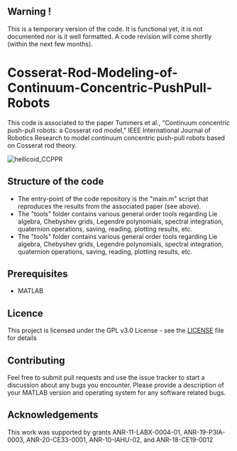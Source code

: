
## Warning !
This is a temporary version of the code. It is functional yet, it is not documented nor is it well formatted. A code revision will come shortly (within the next few months).


# Cosserat-Rod-Modeling-of-Continuum-Concentric-PushPull-Robots
This code is associated to the paper Tummers et al., “Continuum concentric push-pull robots: a Cosserat rod model,” IEEE International Journal of Robotics Research to model continuum concentric push-pull robots based on Cosserat rod theory.

![hellicoid_CCPPR](https://github.com/TIMClab-CAMI/Cosserat-Rod-Modeling-of-Continuum-Concentric-PushPull-Robots/assets/127660512/0b3ab5fd-3cdb-4ff6-acef-71ca4b6bad5c)

## Structure of the code
* The entry-point of the code repository is the "main.m" script that reproduces the results from the associated paper (see above).
* The "tools" folder contains various general order tools regarding Lie algebra, Chebyshev grids, Legendre polynomials, spectral integration, quaternion operations, saving, reading, plotting results, etc.
* The "tools" folder contains various general order tools regarding Lie algebra, Chebyshev grids, Legendre polynomials, spectral integration, quaternion operations, saving, reading, plotting results, etc.
 
## Prerequisites
* MATLAB

## Licence
This project is licensed under the GPL v3.0 License - see the [LICENSE](https://github.com/matthiastummers/Cosserat-Rod-Modeling-of-Tendon-Actuated-Continuum-Robots/blob/main/LICENSE) file for details

## Contributing
Feel free to submit pull requests and use the issue tracker to start a discussion about any bugs you encounter. Please provide a description of your MATLAB version and operating system for any software related bugs.

## Acknowledgements
This work was supported by grants ANR-11-LABX-0004-01, ANR-19-P3IA-0003, ANR-20-CE33-0001, ANR-10-IAHU-02, and ANR-18-CE19-0012


